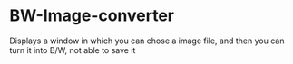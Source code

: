 BW-Image-converter
==================

Displays a window in which you can chose a image file, and then you can turn it into B/W, not able to save it
